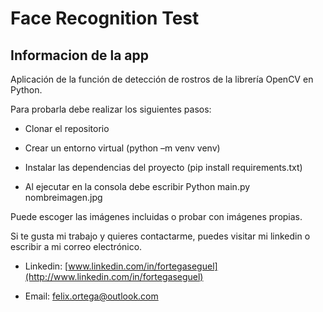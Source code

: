 # Face Recognition Test

## Informacion de la app

Aplicación de la función de detección de rostros de la librería OpenCV en
Python.

Para probarla debe realizar los siguientes pasos:

-   Clonar el repositorio

-   Crear un entorno virtual (python –m venv venv)

-   Instalar las dependencias del proyecto (pip install requirements.txt)

-   Al ejecutar en la consola debe escribir Python main.py nombreimagen.jpg

Puede escoger las imágenes incluidas o probar con imágenes propias.

Si te gusta mi trabajo y quieres contactarme, puedes visitar mi linkedin o
escribir a mi correo electrónico.

-   Linkedin:
    [www.linkedin.com/in/fortegaseguel](http://www.linkedin.com/in/fortegaseguel)

-   Email: felix.ortega@outlook.com
